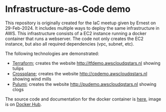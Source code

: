 # Infrastructure-as-Code demo

This repository is originally created for the IaC meetup given by Ernest on 29-Feb-2024. It includes multiple ways to deploy the same infrastructure in AWS. This infrastructure consists of a EC2 instance running a docker container that runs a webserver. The code not only creates the EC2 instance, but also all required dependencies (vpc, subnet, etc).

The following technologies are demonstrated:

* [Terraform](terraform/); creates the website http://tfdemo.awscloudqstars.nl showing tulips
* [Crossplane](crossplane/); creates the website http://cpdemo.awscloudqstars.nl showing wind mills
* [Pulumi](pulumi/); creates the website http://pudemo.awscloudqstars.nl showing clogs

The source code and documentation for the docker container is [here](https://github.com/pa3hcm/godutch), image is on [Docker Hub](https://hub.docker.com/r/pa3hcm/godutch).